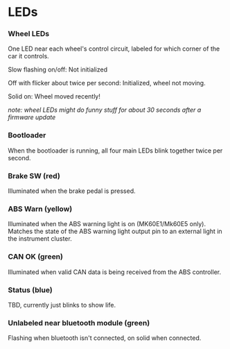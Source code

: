 # LEDs

### Wheel LEDs

One LED near each wheel's control circuit, labeled for which corner of the car it controls.

Slow flashing on/off: Not initialized

Off with flicker about twice per second: Initialized, wheel not moving.

Solid on: Wheel moved recently!

_note: wheel LEDs might do funny stuff for about 30 seconds after a firmware update_

### Bootloader

When the bootloader is running, all four main LEDs blink together twice per second.

### Brake SW (red)

Illuminated when the brake pedal is pressed.

### ABS Warn (yellow)

Illuminated when the ABS warning light is on (MK60E1/Mk60E5 only). Matches the state of the ABS warning light output pin to an external light in the instrument cluster.

### CAN OK (green)

Illuminated when valid CAN data is being received from the ABS controller.

### Status (blue)

TBD, currently just blinks to show life.

### Unlabeled near bluetooth module (green)

Flashing when bluetooth isn't connected, on solid when connected.
